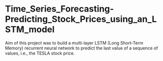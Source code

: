 # Time_Series_Forecasting-Predicting_Stock_Prices_using_an_LSTM_model

Aim of this project was to build a multi-layer LSTM (Long Short-Term Memory) recurrent neural network to predict the last value of a sequence of values, i.e., the TESLA stock price.
